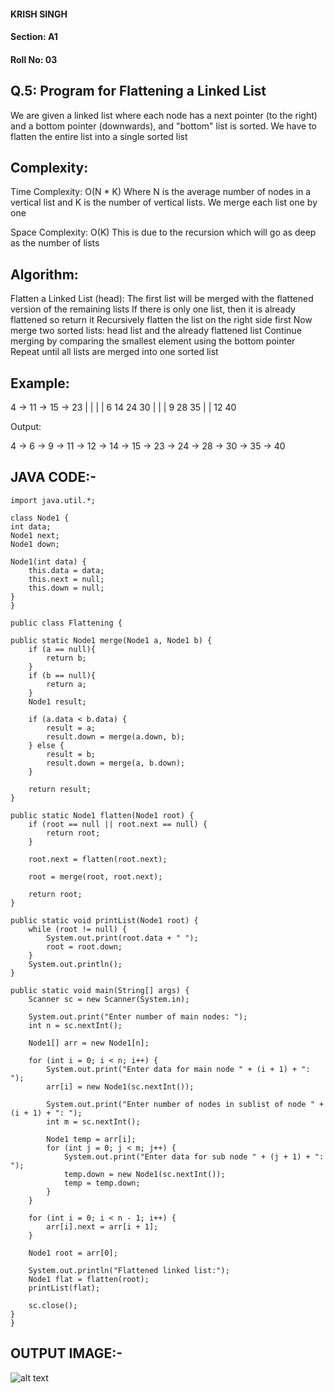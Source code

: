 #### KRISH SINGH
#### Section: A1
#### Roll No: 03

## Q.5: Program for Flattening a Linked List

We are given a linked list where each node has a next pointer (to the right) and a bottom pointer (downwards), and "bottom" list is sorted. We have to flatten the entire list into a single sorted list

## Complexity:

Time Complexity: O(N * K)
Where N is the average number of nodes in a vertical list and K is the number of vertical lists. We merge each list one by one

Space Complexity: O(K)
This is due to the recursion which will go as deep as the number of lists

## Algorithm:

 Flatten a Linked List (head):
The first list will be merged with the flattened version of the remaining lists
If there is only one list, then it is already flattened so return it
Recursively flatten the list on the right side first
Now merge two sorted lists:
head list and the already flattened list
Continue merging by comparing the smallest element using the bottom pointer
Repeat until all lists are merged into one sorted list

## Example:
4 → 11 → 15 → 23
|     |     |     |
6     14    24    30
|           |     |
9           28    35
|                 |
12                40


Output:

4 → 6 → 9 → 11 → 12 → 14 → 15 → 23 → 24 → 28 → 30 → 35 → 40

## JAVA CODE:- 

    import java.util.*;

    class Node1 {
    int data;
    Node1 next;
    Node1 down;

    Node1(int data) {
        this.data = data;
        this.next = null;
        this.down = null;
    }
    }

    public class Flattening {

    public static Node1 merge(Node1 a, Node1 b) {
        if (a == null){
            return b;
        }
        if (b == null){
            return a;
        }
        Node1 result;

        if (a.data < b.data) {
            result = a;
            result.down = merge(a.down, b);
        } else {
            result = b;
            result.down = merge(a, b.down);
        }

        return result;
    }

    public static Node1 flatten(Node1 root) {
        if (root == null || root.next == null) {
            return root;
        }

        root.next = flatten(root.next);

        root = merge(root, root.next);

        return root;
    }

    public static void printList(Node1 root) {
        while (root != null) {
            System.out.print(root.data + " ");
            root = root.down;
        }
        System.out.println();
    }

    public static void main(String[] args) {
        Scanner sc = new Scanner(System.in);

        System.out.print("Enter number of main nodes: ");
        int n = sc.nextInt();

        Node1[] arr = new Node1[n];

        for (int i = 0; i < n; i++) {
            System.out.print("Enter data for main node " + (i + 1) + ": ");
            arr[i] = new Node1(sc.nextInt());

            System.out.print("Enter number of nodes in sublist of node " + (i + 1) + ": ");
            int m = sc.nextInt();

            Node1 temp = arr[i];
            for (int j = 0; j < m; j++) {
                System.out.print("Enter data for sub node " + (j + 1) + ": ");
                temp.down = new Node1(sc.nextInt());
                temp = temp.down;
            }
        }

        for (int i = 0; i < n - 1; i++) {
            arr[i].next = arr[i + 1];
        }

        Node1 root = arr[0];

        System.out.println("Flattened linked list:");
        Node1 flat = flatten(root);
        printList(flat);

        sc.close();
    }
    }


## OUTPUT IMAGE:-


![alt text](image-3.png)

